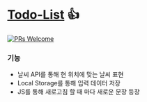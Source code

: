 # [Todo-List](https://free-ko.github.io/study-js-nomad/) 👍
[![PRs Welcome](https://img.shields.io/badge/PRs-welcome-brightgreen.svg?style=flat-square)](http://makeapullrequest.com)

### 기능
- 날씨 API를 통해 현 위치에 맞는 날씨 표현
- Local Storage를 통해 입력 데이터 저장
- JS를 통해 새로고침 할 때 마다 새로운 문장 등장

